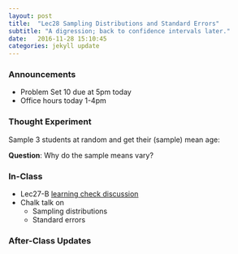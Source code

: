 ```yaml
---
layout: post
title:  "Lec28 Sampling Distributions and Standard Errors"
subtitle: "A digression; back to confidence intervals later."
date:   2016-11-28 15:10:45
categories: jekyll update
---
```




### Announcements

* Problem Set 10 due at 5pm today
* Office hours today 1-4pm


### Thought Experiment

Sample 3 students at random and get their (sample) mean age:

<script src="https://gist.github.com/rudeboybert/e34adae51cc7085efb8b6b7f81d509b1.js"></script>

**Question**: Why do the sample means vary?



### In-Class

* Lec27-B <a href = "{{ site.baseurl }}/assets/LC/confidence_intervals.html" target = "_blank">learning check discussion</a>
* Chalk talk on
    + Sampling distributions
    + Standard errors


### After-Class Updates


